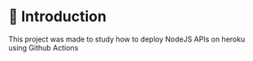 # :rocket: Introduction
This project was made to study how to deploy NodeJS APIs on heroku using Github Actions
